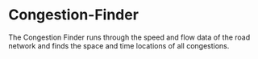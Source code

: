 # Congestion-Finder
The Congestion Finder runs through the speed and flow data of the road network and finds the space and time locations of all congestions.

